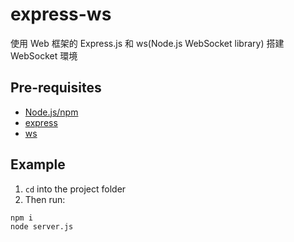 # express-ws
使用 Web 框架的 Express.js 和 ws(Node.js WebSocket library) 搭建 WebSocket 環境

## Pre-requisites
* [Node.js/npm](https://nodejs.org/en/)
* [express](https://www.npmjs.com/package/express)
* [ws](https://www.npmjs.com/package/ws)

## Example
1) `cd` into the project folder
2) Then run:
```bash
npm i
node server.js
```
